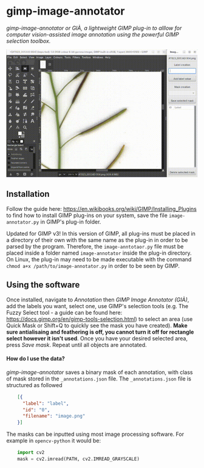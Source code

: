 # gimp-image-annotator
*gimp-image-annotator or GIÀ, a lightweight GIMP plug-in to alllow for computer vision-assisted image annotation using the powerful GIMP selection toolbox.*

<p align="center">
  <img src="https://github.com/kieranatkins/gimp-image-annotator/blob/main/anim.gif" />
</p>


<h2>Installation</h2>

Follow the guide here: https://en.wikibooks.org/wiki/GIMP/Installing_Plugins to find how to install GIMP plug-ins on your system, save the file `image-annotator.py` in GIMP's plug-in folder. 

Updated for GIMP v3! In this version of GIMP, all plug-ins must be placed in a directory of their own with the same name as the plug-in in order to be parsed by the program. Therefore, the `image-anntotaor.py` file must be placed inside a folder named `image-annotator` inside the plug-in directory. On Linux, the plug-in may need to be made executable with the command `chmod a+x /path/to/image-annotator.py` in order to be seen by GIMP.

<h2>Using the software</h2>

Once installed, navigate to *Annotation* then *GIMP Image Annotator (GIÀ)*, add the labels you want, select one, use GIMP's selection tools (e.g. The Fuzzy Select tool - a guide can be found here: https://docs.gimp.org/en/gimp-tools-selection.html) to select an area (use Quick Mask or Shift+Q to quickly see the mask you have created). **Make sure antialisaing and feathering is off, you cannot turn it off for rectangle select however it isn't used**. Once you have your desired selected area, press *Save mask*. Repeat until all objects are annotated.

<h4>How do I use the data?</h4>

*gimp-image-annotator* saves a binary mask of each annotation, with class of mask stored in the `_annotations.json` file. The `_annotations.json` file is structured as followed


````    JSON
    [{
      "label": "label",
      "id": "0",
      "filename": "image.png"
    }]
````

The masks can be inputted using most image processing software. For example in `opencv-python` it would be:


````    Python
    import cv2
    mask = cv2.imread(PATH, cv2.IMREAD_GRAYSCALE)
````
